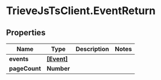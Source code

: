 # TrieveJsTsClient.EventReturn

## Properties

Name | Type | Description | Notes
------------ | ------------- | ------------- | -------------
**events** | [**[Event]**](Event.md) |  | 
**pageCount** | **Number** |  | 


